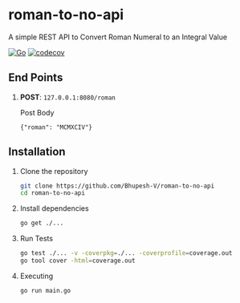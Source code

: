 # roman-to-no-api

A simple REST API to Convert Roman Numeral to an Integral Value

[![Go](https://github.com/Bhupesh-V/roman-to-no-api/actions/workflows/go.yml/badge.svg?branch=main)](https://github.com/Bhupesh-V/roman-to-no-api/actions/workflows/go.yml)
[![codecov](https://codecov.io/gh/Bhupesh-V/roman-to-no-api/branch/main/graph/badge.svg?token=MK95H1VJVL)](https://codecov.io/gh/Bhupesh-V/roman-to-no-api)

## End Points

1. **POST**: `127.0.0.1:8080/roman`

   Post Body
   ```
   {"roman": "MCMXCIV"}
   ```

## Installation

1. Clone the repository
   ```bash
   git clone https://github.com/Bhupesh-V/roman-to-no-api
   cd roman-to-no-api
   ```

2. Install dependencies
   ```bash
   go get ./...
   ```

3. Run Tests
   ```bash
   go test ./... -v -coverpkg=./... -coverprofile=coverage.out
   go tool cover -html=coverage.out
   ```

4. Executing
   ```bash
   go run main.go
   ```

